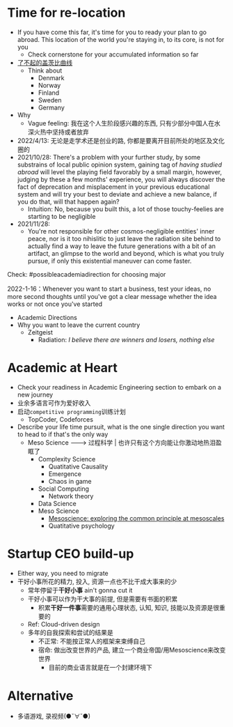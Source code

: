 # Time for re-location
- If you have come this far, it's time for you to ready your plan to go abroad. This location of the world you're staying in, to its core, is not for you
  - Check cornerstone for your accumulated information so far
- [了不起的盖茨比曲线](https://wiki.mbalib.com/wiki/%E4%BA%86%E4%B8%8D%E8%B5%B7%E7%9A%84%E7%9B%96%E8%8C%A8%E6%AF%94%E6%9B%B2%E7%BA%BF)
  - Think about
    - Denmark
    - Norway
    - Finland
    - Sweden
    - Germany
- Why
  - Vague feeling: 我在这个人生阶段感兴趣的东西, 只有少部分中国人在水深火热中坚持或者放弃
- 2022/4/13: 无论是走学术还是创业的路, 你都是要离开目前所处的地区及文化圈的
- 2021/10/28: There's a problem with your further study, by some substrains of local public opinion system, gaining tag of *having studied abroad* will level the playing field favorably by a small margin, however, judging by these a few months' experience, you will always discover the fact of deprecation and misplacement in your previous educational system and will try your best to deviate and achieve a new balance, if you do that, will that happen again?
  - Intuition: No, because you built this, a lot of those touchy-feelies are starting to be negligible
- 2021/11/28:
  - You're not responsible for other cosmos-negligible entities' inner peace, nor is it too nihislitic to just leave the radiation site behind to actually find a way to leave the future generations with a bit of an artifact, an glimpse to the world and beyond, which is what you truly pursue, if only this existential maneuver can come faster.

Check: #possibleacademiadirection for choosing major


2022-1-16：Whenever you want to start a business, test your ideas, no more second thoughts until you've got a clear message whether the idea works or not once you've started

- Academic Directions
- Why you want to leave the current country
  - Zeitgeist
    - Radiation: *I believe there are winners and losers, nothing else*


# Academic at Heart
- Check your readiness in Academic Engineering section to embark on a new journey
- 业余多语言可作为爱好收入
- 启动`competitive programming`训练计划
  - TopCoder, Codeforces
- Describe your life time pursuit, what is the one single direction you want to head to if that's the only way
  - Meso Science ---> 过程科学 | 也许只有这个方向能让你激动地热泪盈眶了
    - Complexity Science
      - Quatitative Causality
      - Emergence
      - Chaos in game
    - Social Computing
      - Network theory
    - Data Science
    - Meso Science
      - [Mesoscience: exploring the common principle at mesoscales](https://academic.oup.com/nsr/article/5/3/321/4084654)
      - Quatitative psychology

# Startup CEO build-up
- Either way, you need to migrate
- 干好小事所花的精力, 投入, 资源一点也不比干成大事来的少
  - 常年停留于**干好小事** ain't gonna cut it
  - 干好小事可以作为干大事的前提, 但是需要有书面的积累
    - 积累**干好一件事**需要的通用心理状态, 认知, 知识, 技能以及资源是很重要的
  - Ref: Cloud-driven design
  - 多年的自我探索和尝试的结果是
    - 不正常: 不能按正常人的框架来束缚自己
    - 宿命: 做出改变世界的产品, 建立一个商业帝国/用Mesoscience来改变世界
      - 目前的商业语言就是在一个封建环境下

# Alternative
- 多语游戏, 录视频(●ˇ∀ˇ●)